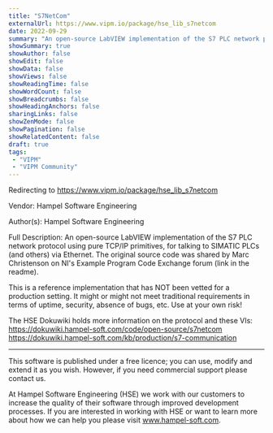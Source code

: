 ```yaml
---
title: "S7NetCom"
externalUrl: https://www.vipm.io/package/hse_lib_s7netcom
date: 2022-09-29
summary: "An open-source LabVIEW implementation of the S7 PLC network protocol using pure TCP/IP primitives, for talking to SIMATIC PLCs (and others) via Ethernet."
showSummary: true
showAuthor: false
showEdit: false
showData: false
showViews: false
showReadingTime: false
showWordCount: false
showBreadcrumbs: false
showHeadingAnchors: false
sharingLinks: false
showZenMode: false
showPagination: false
showRelatedContent: false
draft: true
tags:
 - "VIPM"
 - "VIPM Community"
---
```


Redirecting to https://www.vipm.io/package/hse_lib_s7netcom

Vendor: Hampel Software Engineering

Author(s): Hampel Software Engineering
 
Full Description:
An open-source LabVIEW implementation of the S7 PLC network protocol using pure TCP/IP primitives, for talking to SIMATIC PLCs (and others) via Ethernet. The original source code was shared by Marc Christenson on NI's Example Program Code Exchange forum (link in the readme).

This is a reference implementation that has NOT been vetted for a production setting. It might or might not meet traditional requirements in terms of uptime, security, absence of bugs, etc. Use at your own risk!

The HSE Dokuwiki holds more information on the protocol and these VIs:
https://dokuwiki.hampel-soft.com/code/open-source/s7netcom
https://dokuwiki.hampel-soft.com/kb/production/s7-communication

---

This software is published under a free licence; you can use, modify and extend it as you wish. However, if you need commercial support please contact us.

At Hampel Software Engineering (HSE) we work with our customers to increase the quality of their software through improved development processes. If you are interested in working with HSE or want to learn more about how we can help you please visit www.hampel-soft.com.